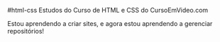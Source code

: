 #html-css 
 Estudos do Curso de HTML e CSS do CursoEmVideo.com

 Estou aprendendo a criar sites, e agora estou aprendendo a gerenciar repositórios!